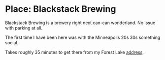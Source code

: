 # Place: Blackstack Brewing

Blackstack Brewing is a brewery right next can-can wonderland. No issue with parking at all.

The first time I have been here was with the Minneapolis 20s 30s something social.

Takes roughly 35 minutes to get there from my Forest Lake [address](keg://private/562).
